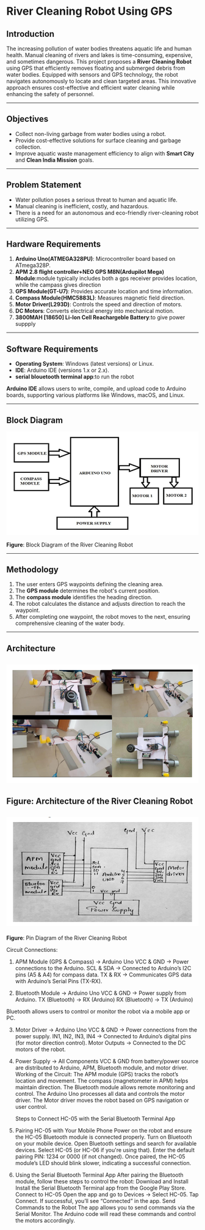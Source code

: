 # River Cleaning Robot Using GPS

## Introduction

The increasing pollution of water bodies threatens aquatic life and human health. Manual cleaning of rivers and lakes is time-consuming, expensive, and sometimes dangerous. This project proposes a **River Cleaning Robot** using GPS that efficiently removes floating and submerged debris from water bodies. Equipped with sensors and GPS technology, the robot navigates autonomously to locate and clean targeted areas. This innovative approach ensures cost-effective and efficient water cleaning while enhancing the safety of personnel.

---

## Objectives

- Collect non-living garbage from water bodies using a robot.
- Provide cost-effective solutions for surface cleaning and garbage collection.
- Improve aquatic waste management efficiency to align with **Smart City** and **Clean India Mission** goals.

---

## Problem Statement

- Water pollution poses a serious threat to human and aquatic life.
- Manual cleaning is inefficient, costly, and hazardous.
- There is a need for an autonomous and eco-friendly river-cleaning robot utilizing GPS.

---

## Hardware Requirements

1. **Arduino Uno(ATMEGA328PU)**: Microcontroller board based on ATmega328P.
2. **APM 2.8 flight controller+NEO GPS M8N(Ardupilot Mega) Module**:module typically includes both a gps receiver provides location, while the campass gives direction
3. **GPS Module(GT-U7)**: Provides accurate location and time information.
4. **Compass Module(HMC5883L)**: Measures magnetic field direction.
5. **Motor Driver(L293D)**: Controls the speed and direction of motors.
6. **DC Motors**: Converts electrical energy into mechanical motion.
7. **3800MAH [18650] Li-Ion Cell Reachargeble Battery**:to give power suppply

---

## Software Requirements

- **Operating System**: Windows (latest versions) or Linux.
- **IDE**: Arduino IDE (versions 1.x or 2.x).
- **serial blouetooth terminal app**:to run the robot

**Arduino IDE** allows users to write, compile, and upload code to Arduino boards, supporting various platforms like Windows, macOS, and Linux.

---

## Block Diagram

![Block Diagram](https://github.com/Aishwaryan172/River-Cleaning-Robot-Using-GPS/blob/main/Block%20Diagram%20of%20the%20River%20Cleaning%20Robot.png)

**Figure**: Block Diagram of the River Cleaning Robot

---

## Methodology

1. The user enters GPS waypoints defining the cleaning area.
2. The **GPS module** determines the robot's current position.
3. The **compass module** identifies the heading direction.
4. The robot calculates the distance and adjusts direction to reach the waypoint.
5. After completing one waypoint, the robot moves to the next, ensuring comprehensive cleaning of the water body.

---

## Architecture

![Architecture](https://github.com/Aishwaryan172/River-Cleaning-Robot-Using-GPS/blob/main/Architecture%20of%20the%20River%20Cleaning%20Robot.png)
---
**Figure**: Architecture of the River Cleaning Robot
---
![Pin Diagram](https://github.com/Aishwaryan172/River-Cleaning-Robot-Using-GPS/blob/main/Pin%20Diagram%20of%20the%20River%20Cleaning%20Robot.png)
---
**Figure**: Pin Diagram of the River Cleaning Robot

Circuit Connections:
1. APM Module (GPS & Compass) → Arduino Uno
    VCC & GND → Power connections to the Arduino.
    SCL & SDA → Connected to Arduino’s I2C pins (A5 & A4) for compass data.
    TX & RX → Communicates GPS data with Arduino’s Serial Pins (TX-RX).

2. Bluetooth Module → Arduino Uno
    VCC & GND → Power supply from Arduino.
    TX (Bluetooth) → RX (Arduino)
    RX (Bluetooth) → TX (Arduino)

Bluetooth allows users to control or monitor the robot via a mobile app or PC.

3. Motor Driver → Arduino Uno
    VCC & GND → Power connections from the power supply.
    IN1, IN2, IN3, IN4 → Connected to Arduino’s digital pins (for motor direction control).
    Motor Outputs → Connected to the DC motors of the robot.

4. Power Supply → All Components
    VCC & GND from battery/power source are distributed to Arduino, APM, Bluetooth module, and motor driver.
    Working of the Circuit:
    The APM module (GPS) tracks the robot’s location and movement.
    The compass (magnetometer in APM) helps maintain direction.
    The Bluetooth module allows remote monitoring and control.
    The Arduino Uno processes all data and controls the motor driver.
    The Motor driver moves the robot based on GPS navigation or user control.
   
   Steps to Connect HC-05 with the Serial Bluetooth Terminal App
1. Pairing HC-05 with Your Mobile Phone
    Power on the robot and ensure the HC-05 Bluetooth module is connected properly.
    Turn on Bluetooth on your mobile device.
    Open Bluetooth settings and search for available devices.
    Select HC-05 (or HC-06 if you're using that).
    Enter the default pairing PIN:
    1234 or 0000 (if not changed).
    Once paired, the HC-05 module’s LED should blink slower, indicating a successful connection.

2. Using the Serial Bluetooth Terminal App
    After pairing the Bluetooth module, follow these steps to control the robot:
    Download and Install
    Install the Serial Bluetooth Terminal app from the Google Play Store.
    Connect to HC-05
    Open the app and go to Devices → Select HC-05.
    Tap Connect. If successful, you’ll see “Connected” in the app.
    Send Commands to the Robot
    The app allows you to send commands via the Serial Monitor.
    The Arduino code will read these commands and control the motors accordingly.
    




